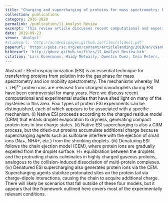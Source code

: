 ```yaml
---
title: "Charging and supercharging of proteins for mass spectrometry: Recent insights into the mechanisms of electrospray ionization"
collection: publications
category: 2016-2020
permalink: /publication/11_Analyst_Review
excerpt: 'This review article discusses recent computational and experimental studies that have shed light on the mechanisms whereby [M + zH]<sup>z+</sup> protein ions are released from charged nanodroplets during Electrospray Ionization.'
date: 2019-09-23
venue: 'Analyst'
#slidesurl: 'http://academicpages.github.io/files/slides1.pdf'
paperurl: 'https://pubs.rsc.org/en/content/articlelanding/2019/an/c9an01201j'
bibtexurl: 'http://qduez.github.io/files/11_Analyst_Review.bib'
citation: 'Lars Konermann, Haidy Metwally, Quentin Duez, Insa Peters. (2019). &quot; Charging and supercharging of proteins for mass spectrometry: Recent insights into the mechanisms of electrospray ionization.&quot; <i>Analyst</i>. 144(21), 6157-6171.'
---
```

Abstract :
Electrospray ionization (ESI) is an essential technique for transferring proteins from solution into the gas phase for mass spectrometry and ion mobility spectrometry. The mechanisms whereby [M + zH]<sup>z+</sup> protein ions are released from charged nanodroplets during ESI have been controversial for many years. Here we discuss recent computational and experimental studies that have shed light on many of the mysteries in this area. Four types of protein ESI experiments can be distinguished, each of which appears to be associated with a specific mechanism. (*i*) Native ESI proceeds according to the charged residue model (CRM) that entails droplet evaporation to dryness, generating compact protein ions in low charge states. (*ii*) Native ESI supercharging is also a CRM process, but the dried-out proteins accumulate additional charge because supercharging agents such as sulfolane interfere with the ejection of small ions (Na+, NH4+, etc.) from the shrinking droplets. (*iii*) Denaturing ESI follows the chain ejection model (CEM), where protein ions are gradually expelled from the droplet surface. H+ equilibration between the droplets and the protruding chains culminates in highly charged gaseous proteins, analogous to the collision-induced dissociation of multi-protein complexes. (*iv*) Denatured ESI supercharging also generates protein ions via the CEM. Supercharging agents stabilize protonated sites on the protein tail via charge–dipole interactions, causing the chain to acquire additional charge. There will likely be scenarios that fall outside of these four models, but it appears that the framework outlined here covers most of the experimentally relevant conditions.
